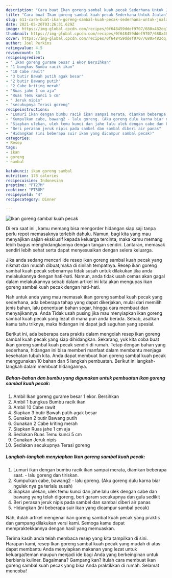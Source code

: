 ```yaml
---
description: "Cara buat Ikan goreng sambal kuah pecak Sederhana Untuk Jualan"
title: "Cara buat Ikan goreng sambal kuah pecak Sederhana Untuk Jualan"
slug: 611-cara-buat-ikan-goreng-sambal-kuah-pecak-sederhana-untuk-jualan
date: 2021-05-26T03:26:31.629Z
image: https://img-global.cpcdn.com/recipes/0f648459ddef9707/680x482cq70/ikan-goreng-sambal-kuah-pecak-foto-resep-utama.jpg
thumbnail: https://img-global.cpcdn.com/recipes/0f648459ddef9707/680x482cq70/ikan-goreng-sambal-kuah-pecak-foto-resep-utama.jpg
cover: https://img-global.cpcdn.com/recipes/0f648459ddef9707/680x482cq70/ikan-goreng-sambal-kuah-pecak-foto-resep-utama.jpg
author: Joel Perkins
ratingvalue: 4.5
reviewcount: 15
recipeingredient:
- " Ikan goreng gurame besar 1 ekor Bersihkan"
- "1 bungkus Bumbu racik ikan"
- "10 Cabe rawit"
- "3 butir Bawah putih agak besar"
- "2 butir Bawang putih"
- "2 Cabe kriting merah"
- "Ruas jahe 1 cm aja"
- "Ruas Temu kunci 5 cm"
- " Jeruk nipis"
- "secukupnya Terasi goreng"
recipeinstructions:
- "Lumuri ikan dengan bumbu racik ikan sampai merata, diamkan beberapa saat. - lalu goreng dan tiriskan."
- "Kumpulkan cabe, bawang2 - lalu goreng. (Aku goreng dulu karna biar ngulek nya ga terlalu susah)"
- "Siapkan ulekan, ulek temu kunci dan jahe lalu ulek dengan cabe dan bawang yang telah digoreng, beri garam secukupnya dan gula sedikit"
- "Beri perasan jeruk nipis pada sambel dan sambal diberi air panas"
- "Hidangkan (ini beberapa suir ikan yang dicampur sambal pecak)"
categories:
- Resep
tags:
- ikan
- goreng
- sambal

katakunci: ikan goreng sambal 
nutrition: 178 calories
recipecuisine: Indonesian
preptime: "PT27M"
cooktime: "PT58M"
recipeyield: "4"
recipecategory: Dinner

---
```



![Ikan goreng sambal kuah pecak](https://img-global.cpcdn.com/recipes/0f648459ddef9707/680x482cq70/ikan-goreng-sambal-kuah-pecak-foto-resep-utama.jpg)

Di era  saat ini , kamu memang bisa mengorder hidangan siap saji tanpa perlu repot memasaknya terlebih dahulu. Namun, bagi kita yang mau menyajikan sajian eksklusif kepada keluarga tercinta, maka kamu memang lebih bagus menghidangkannya dengan tangan sendiri. Lantaran, memasak sendiri lebih sehat serta dapat menyesuaikan dengan selera keluarga.

Jika anda sedang mencari ide resep ikan goreng sambal kuah pecak yang nikmat dan mudah dibuat,maka di sinilah tempatnya. Resep ikan goreng sambal kuah pecak  sebenarnya tidak susah untuk dilakukan jika anda melakukannya dengan hati-hati. Namun, anda tidak usah cemas akan gagal dalam melakukannya 
sebab dalam artikel ini kita akan mengupas ikan goreng sambal kuah pecak dengan hati-hati.  



Nah untuk anda yang mau memasak ikan goreng sambal kuah pecak yang sederhana, ada beberapa tahap yang dapat dikerjakan, mulai dari memilih jenis bahan, lalu penentuan bahan segar, hingga cara membuat dan menyajikannya. Anda Tidak usah pusing jika mau menyiapkan ikan goreng sambal kuah pecak yang lezat di mana pun anda berada. Sebab, asalkan kamu  tahu triknya, maka hidangan ini dapat jadi suguhan yang spesial.

Berikut ini, ada beberapa cara praktis  dalam mengolah resep ikan goreng sambal kuah pecak yang siap dihidangkan. Sekarang, yuk kita coba buat ikan goreng sambal kuah pecak sendiri di rumah. Tetap dengan bahan yang sederhana, hidangan ini bisa memberi manfaat dalam membantu menjaga kesehatan tubuh kita. Anda dapat membuat Ikan goreng sambal kuah pecak menggunakan 10 bahan dan 5 langkah pembuatan. Berikut ini langkah-langkah dalam membuat hidangannya.

<!--inarticleads1-->

##### Bahan-bahan dan bumbu yang digunakan untuk pembuatan Ikan goreng sambal kuah pecak:

1. Ambil  Ikan goreng gurame besar 1 ekor. Bersihkan
1. Ambil 1 bungkus Bumbu racik ikan
1. Ambil 10 Cabe rawit
1. Siapkan 3 butir Bawah putih agak besar
1. Gunakan 2 butir Bawang putih
1. Gunakan 2 Cabe kriting merah
1. Siapkan Ruas jahe 1 cm aja
1. Sediakan Ruas Temu kunci 5 cm
1. Gunakan  Jeruk nipis
1. Sediakan secukupnya Terasi goreng




<!--inarticleads2-->

##### Langkah-langkah menyiapkan Ikan goreng sambal kuah pecak:

1. Lumuri ikan dengan bumbu racik ikan sampai merata, diamkan beberapa saat. - lalu goreng dan tiriskan.
1. Kumpulkan cabe, bawang2 - lalu goreng. (Aku goreng dulu karna biar ngulek nya ga terlalu susah)
1. Siapkan ulekan, ulek temu kunci dan jahe lalu ulek dengan cabe dan bawang yang telah digoreng, beri garam secukupnya dan gula sedikit
1. Beri perasan jeruk nipis pada sambel dan sambal diberi air panas
1. Hidangkan (ini beberapa suir ikan yang dicampur sambal pecak)




Nah, itulah artikel mengenai  ikan goreng sambal kuah pecak  yang praktis dan gampang dilakukan versi kami. Semoga kamu dapat mempraktekkannya dengan hasil yang memuaskan. 

Terima kasih anda telah membaca resep yang kita tampilkan di sini. Harapan kami, resep  Ikan goreng sambal kuah pecak yang mudah di atas dapat membantu Anda menyiapkan makanan yang lezat untuk keluarga/teman maupun menjadi ide bagi Anda yang berkeinginan untuk berbisnis kuliner. Bagaimana? Gampang kan? Itulah cara membuat ikan goreng sambal kuah pecak yang bisa Anda praktikkan di rumah. Selamat mencoba!

